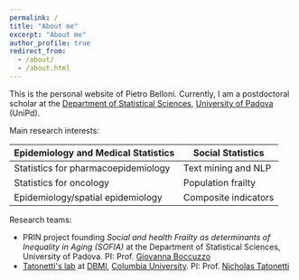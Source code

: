 ```yaml
---
permalink: /
title: "About me"
excerpt: "About me"
author_profile: true
redirect_from: 
  - /about/
  - /about.html
---
```


This is the personal website of Pietro Belloni. Currently, I am a postdoctoral scholar at the [Department of Statistical Sciences](https://www.stat.unipd.it/en/), [University of Padova](https://www.unipd.it/en/) (UniPd).

Main research interests:

| Epidemiology and Medical Statistics | Social Statistics    |
|-------------------------------------|----------------------|
| Statistics for pharmacoepidemiology | Text mining and NLP  |
| Statistics for oncology             | Population frailty   |
| Epidemiology/spatial epidemiology   | Composite indicators |

Research teams:

-   PRIN project founding *Social and health Frailty as determinants of Inequality in Aging (SOFIA)* at the Department of Statistical Sciences, University of Padova. PI: Prof. [Giovanna Boccuzzo](https://homes.stat.unipd.it/giovannaboccuzzo/en/home-2/)
-    [Tatonetti's lab](https://tatonettilab.org/) at [DBMI](https://www.dbmi.columbia.edu/), [Columbia University](https://www.columbia.edu/). PI: Prof. [Nicholas Tatonetti](https://tatonettilab.org/people/)
